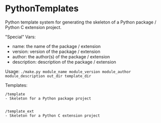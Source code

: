 PythonTemplates
===============
Python template system for generating the skeleton of a Python package / Python C extension project.

"Special" Vars:
 * name: the name of the package / extension
 * version: version of the package / extension
 * author: the author(s) of the package / extension
 * description: description of the package / extension


Usage:
`./make.py module_name module_version module_author module_description out_dir template_dir`
	

Templates:

	/template
	- Skeleton for a Python package project


	/template_ext
	- Skeleton for a Python C extension project
